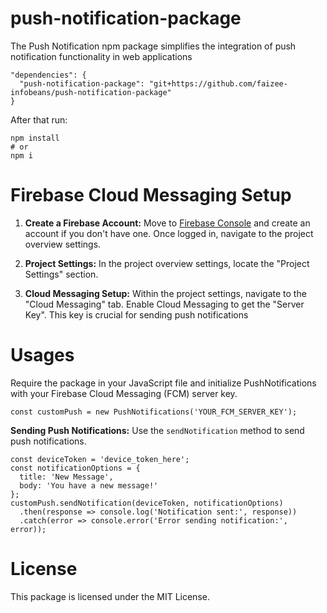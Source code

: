 # push-notification-package

The Push Notification npm package simplifies the integration of push notification functionality in web applications

```
"dependencies": {
  "push-notification-package": "git+https://github.com/faizee-infobeans/push-notification-package"
}
```
After that run:
```
npm install
# or
npm i
```
# Firebase Cloud Messaging Setup
1. **Create a Firebase Account:**
Move to [Firebase Console](https://console.firebase.google.com/) and create an account if you don't have one. Once logged in, navigate to the project overview settings.

2. **Project Settings:**
In the project overview settings, locate the "Project Settings" section.

3. **Cloud Messaging Setup:**
Within the project settings, navigate to the "Cloud Messaging" tab. Enable Cloud Messaging to get the "Server Key". This key is crucial for sending push notifications

# Usages
Require the package in your JavaScript file and initialize PushNotifications with your Firebase Cloud Messaging (FCM) server key.
```const PushNotifications = require('push-notification-package');
const customPush = new PushNotifications('YOUR_FCM_SERVER_KEY');
```
**Sending Push Notifications:** Use the `sendNotification` method to send push notifications.
```
const deviceToken = 'device_token_here';
const notificationOptions = {
  title: 'New Message',
  body: 'You have a new message!'
};
customPush.sendNotification(deviceToken, notificationOptions)
  .then(response => console.log('Notification sent:', response))
  .catch(error => console.error('Error sending notification:', error));
```

# License
This package is licensed under the MIT License.

